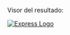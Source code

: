 Visor del resultado: 

[![Express Logo]([https://i.cloudup.com/zfY6lL7eFa-3000x3000.png)](http://expressjs.com/](https://gyazo.com/8fab938bb30d7c6a7eb1ebbb6cf73fee))
